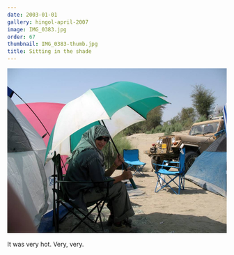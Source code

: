```yaml
---
date: 2003-01-01
gallery: hingol-april-2007
image: IMG_0383.jpg
order: 67
thumbnail: IMG_0383-thumb.jpg
title: Sitting in the shade
---
```


![Sitting in the shade](./IMG_0383.jpg)

It was very hot. Very, very.